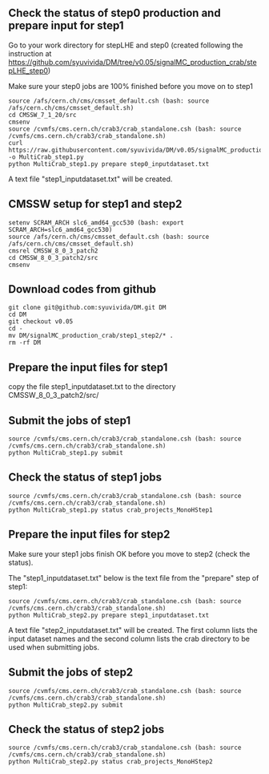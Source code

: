 
## Check the status of step0 production and prepare input for step1

Go to your work directory for stepLHE and step0 (created following the instruction at https://github.com/syuvivida/DM/tree/v0.05/signalMC_production_crab/stepLHE_step0)

Make sure your step0 jobs are 100% finished before you move on to step1

```
source /afs/cern.ch/cms/cmsset_default.csh (bash: source /afs/cern.ch/cms/cmsset_default.sh)
cd CMSSW_7_1_20/src
cmsenv
source /cvmfs/cms.cern.ch/crab3/crab_standalone.csh (bash: source /cvmfs/cms.cern.ch/crab3/crab_standalone.sh)
curl https://raw.githubusercontent.com/syuvivida/DM/v0.05/signalMC_production_crab/step1_step2/MultiCrab_step1.py -o MultiCrab_step1.py
python MultiCrab_step1.py prepare step0_inputdataset.txt
```
A text file "step1_inputdataset.txt" will be created.


## CMSSW setup for step1 and step2
```
setenv SCRAM_ARCH slc6_amd64_gcc530 (bash: export SCRAM_ARCH=slc6_amd64_gcc530)
source /afs/cern.ch/cms/cmsset_default.csh (bash: source /afs/cern.ch/cms/cmsset_default.sh)
cmsrel CMSSW_8_0_3_patch2
cd CMSSW_8_0_3_patch2/src
cmsenv
```


## Download codes from github
```
git clone git@github.com:syuvivida/DM.git DM
cd DM
git checkout v0.05
cd -
mv DM/signalMC_production_crab/step1_step2/* .
rm -rf DM
```

## Prepare the input files for step1
copy the file step1_inputdataset.txt to the directory CMSSW_8_0_3_patch2/src/

## Submit the jobs of step1 
```
source /cvmfs/cms.cern.ch/crab3/crab_standalone.csh (bash: source /cvmfs/cms.cern.ch/crab3/crab_standalone.sh)
python MultiCrab_step1.py submit
```

## Check the status of step1 jobs
```
source /cvmfs/cms.cern.ch/crab3/crab_standalone.csh (bash: source /cvmfs/cms.cern.ch/crab3/crab_standalone.sh)
python MultiCrab_step1.py status crab_projects_MonoHStep1
```

## Prepare the input files for step2
Make sure your step1 jobs finish OK before you move to step2 (check the status).

The "step1_inputdataset.txt" below is the text file from the "prepare" step of step1:
```
source /cvmfs/cms.cern.ch/crab3/crab_standalone.csh (bash: source /cvmfs/cms.cern.ch/crab3/crab_standalone.sh)
python MultiCrab_step2.py prepare step1_inputdataset.txt
```
A text file "step2_inputdataset.txt" will be created. 
The first column lists the input dataset names and the second column lists the crab directory to be used when submitting jobs.

## Submit the jobs of step2
```
source /cvmfs/cms.cern.ch/crab3/crab_standalone.csh (bash: source /cvmfs/cms.cern.ch/crab3/crab_standalone.sh)
python MultiCrab_step2.py submit
``` 

## Check the status of step2 jobs
```
source /cvmfs/cms.cern.ch/crab3/crab_standalone.csh (bash: source /cvmfs/cms.cern.ch/crab3/crab_standalone.sh)
python MultiCrab_step2.py status crab_projects_MonoHStep2
```
